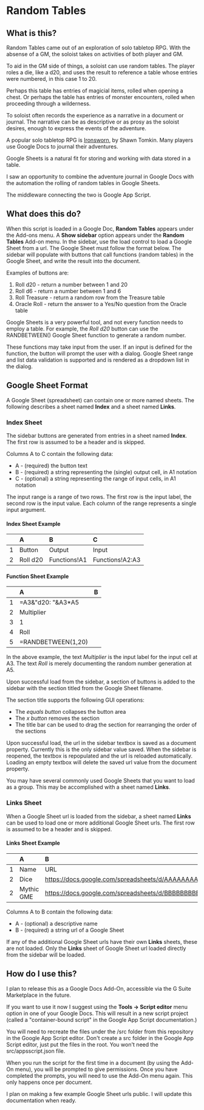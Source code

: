 # Random Tables 

## What is this?  

Random Tables came out of an exploration of solo tabletop RPG. With the absense of a GM, the soloist takes on activities of both player and GM.  

To aid in the GM side of things, a soloist can use random tables. The player roles a die, like a d20, and uses the result to reference a table whose entries were numbered, in this case 1 to 20.  

Perhaps this table has entries of magicial items, rolled when opening a chest. Or perhaps the table has entries of monster encounters, rolled when proceeding through a wilderness.  

To soloist often records the experience as a narrative in a document or journal. The narrative can be as descriptive or as prosy as the soloist desires, enough to express the events of the adventure.  

A popular solo tabletop RPG is [Ironsworn](https://www.ironswornrpg.com/), by Shawn Tomkin. Many players use Google Docs to journal their adventures.

Google Sheets is a natural fit for storing and working with data stored in a table.  

I saw an opportunity to combine the adventure journal in Google Docs with the automation the rolling of random tables in Google Sheets.  

The middleware connecting the two is Google App Script.

## What does this do?

When this script is loaded in a Google Doc, **Random Tables** appears under the Add-ons menu. A **Show sidebar** option appears under the **Random Tables** Add-on menu.  In the sidebar, use the load control to load a Google Sheet from a url. The Google Sheet must follow the format below. The sidebar will populate with buttons that call functions (random tables) in the Google Sheet, and write the result into the document.

Examples of buttons are: 
1. Roll d20 - return a number between 1 and 20 
2. Roll d6 - return a number between 1 and 6
3. Roll Treasure - return a random row from the Treasure table
4. Oracle Roll - return the answer to a Yes/No question from the Oracle table

Google Sheets is a very powerful tool, and not every function needs to employ a table. For example, the *Roll d20* button can use the RANDBETWEEN() Google Sheet function to generate a random number.  

These functions may take input from the user. If an input is defined for the function, the button will prompt the user with a dialog.  Google Sheet range and list data validation is supported and is rendered as a dropdown list in the dialog.

## Google Sheet Format

A Google Sheet (spreadsheet) can contain one or more named sheets. The following describes a sheet named **Index** and a sheet named **Links**.

### Index Sheet
The sidebar buttons are generated from entries in a sheet named **Index**.  The first row is assumed to be a header and is skipped.  

Columns A to C contain the following data:  
* A - (required) the button text
* B - (required) a string representing the (single) output cell, in A1 notation
* C - (optional) a string representing the range of input cells, in A1 notation

The input range is a range of two rows. The first row is the input label, the second row is the input value. Each column of the range represents a single input argument.  

#### Index Sheet Example
|      | A        | B            | C               |
| :--- | :---     | :---         | :---            |
| 1    | Button   | Output       | Input           |
| 2    | Roll d20 | Functions!A1 | Functions!A2:A3 |

#### Function Sheet Example
|      | A                  | B     |
| :--- | :---               | :---  |
| 1    | =A3&"d20: "&A3*A5  |       |
| 2    | Multiplier         |       |
| 3    | 1                  |       |
| 4    | Roll               |       |
| 5    | =RANDBETWEEN(1,20) |       |

In the above example, the text *Multiplier* is the input label for the input cell at A3. The text *Roll* is merely documenting the random number generation at A5.  

Upon successful load from the sidebar, a section of buttons is added to the sidebar with the section titled from the Google Sheet filename.  

The section title supports the following GUI operations:
* The *equals button* collapses the button area
* The *x button* removes the section
* The title bar can be used to drag the section for rearranging the order of the sections

Upon successful load, the url in the sidebar textbox is saved as a document property. Currently this is the only sidebar value saved. When the sidebar is reopened, the textbox is repopulated and the url is reloaded automatically. Loading an empty textbox will delete the saved url value from the document property.  

You may have several commonly used Google Sheets that you want to load as a group. This may be accomplished with a sheet named **Links**.

### Links Sheet

When a Google Sheet url is loaded from the sidebar, a sheet named **Links** can be used to load one or more additional Google Sheet urls.  The first row is assumed to be a header and is skipped.  

#### Links Sheet Example
|      | A        | B            | 
| :--- | :---     | :---         | 
| 1    | Name     | URL          | 
| 2    | Dice     | https://docs.google.com/spreadsheets/d/AAAAAAAAAAAAAAAAAAAAAAAAAAAAAAAAAAAAAAAAAAAA/edit | 
| 2    | Mythic GME     | https://docs.google.com/spreadsheets/d/BBBBBBBBBBBBBBBBBBBBBBBBBBBBBBBBBBBBBBBBBBBB/edit | 

Columns A to B contain the following data:  
* A - (optional) a descriptive name
* B - (required) a string url of a Google Sheet

If any of the additional Google Sheet urls have their own **Links** sheets, these are not loaded. Only the **Links** sheet of Google Sheet url loaded directly from the sidebar will be loaded.  

## How do I use this?

I plan to release this as a Google Docs Add-On, accessible via the G Suite Marketplace in the future.  

If you want to use it now I suggest using the **Tools -> Script editor** menu option in one of your Google Docs. This will result in a new script project (called a "container-bound script" in the Google App Script documentation.)  

You will need to recreate the files under the /src folder from this repository in the Google App Script editor. Don't create a src folder in the Google App Script editor, just put the files in the root. You won't need the src/appsscript.json file.

When you run the script for the first time in a document (by using the Add-On menu), you will be prompted to give permissions. Once you have completed the prompts, you will need to use the Add-On menu again.  This only happens once per document.  

I plan on making a few example Google Sheet urls public. I will update this documentation when ready. 

